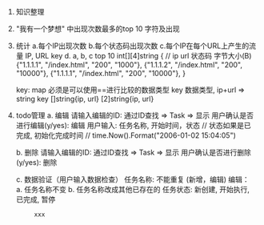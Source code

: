 1. 知识整理
2. "我有一个梦想" 中出现次数最多的top 10 字符及出现
3. 统计
    a.每个IP出现次数
    b.每个状态码出现次数
    c.每个IP在每个URL上产生的流量 IP, URL key
    d. a, b, c top 10
    int[][4]string {
        // ip   url  状态码  字节大小(B)
        {"1.1.1.1", "/index.html", "200", "1000"},
        {"1.1.1.2", "/index.html", "200", "10000"},
        {"1.1.1.1", "/index.html", "200", "10000"},
    }

    key: map 必须是可以使用==进行比较的数据类型
    key 数据类型, ip+url => string key
                 []string{ip, url}
                 [2]string{ip, url}

4. todo管理
    a. 编辑
        请输入编辑的ID:
        通过ID查找 => Task => 显示
        用户确认是否进行编辑(y/yes): 编辑
        用户输入: 任务名称, 开始时间，状态
        // 状态如果是已完成, 初始化完成时间
        // time.Now().Format("2006-01-02 15:04:05")

    b. 删除
        请输入编辑的ID:
        通过ID查找 => Task => 显示
        用户确认是否进行删除(y/yes): 删除

    c. 数据验证（用户输入数据检查）
        任务名称: 不能重复 (新增，编辑)
        编辑：
            a. 任务名称不变
            b. 任务名称改成其他已存在的
        任务状态:
            新创建, 开始执行, 已完成, 暂停

            xxx